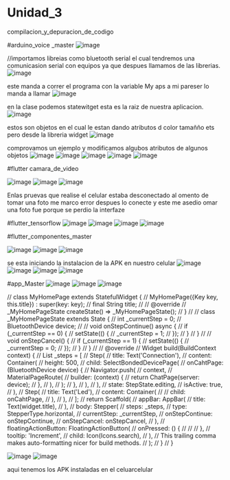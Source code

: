 # Unidad_3
compilacion_y_depuracion_de_codigo


#arduino_voice _master
![image](https://user-images.githubusercontent.com/79875834/115074877-e6059600-9ebf-11eb-913e-b4c346beb5d6.png)

//importamos libreias como bluetooth serial el cual tendremos una comunicasion serial con equipos ya que despues llamamos de las librerias.
![image](https://user-images.githubusercontent.com/79875834/115074903-f158c180-9ebf-11eb-9300-074587c7c8d9.png)

este manda a correr el programa con la variable My aps a mi pareser lo manda a llamar
![image](https://user-images.githubusercontent.com/79875834/115074940-fae22980-9ebf-11eb-8ea6-841d0f6758bb.png)

en la clase podemos statewitget esta es la raiz de nuestra aplicacion.
![image](https://user-images.githubusercontent.com/79875834/115074965-033a6480-9ec0-11eb-895c-dbfd2fb42d02.png)

estos son objetos en el cual le estan dando atributos d color tamañño ets pero desde la libreria widget
![image](https://user-images.githubusercontent.com/79875834/115075011-0fbebd00-9ec0-11eb-867b-25e5a18ddda2.png)

comprovamos un ejemplo y modificamos algubos atributos de algunos objetos
![image](https://user-images.githubusercontent.com/79875834/115075080-29f89b00-9ec0-11eb-9796-bef881bc5ae5.png)
![image](https://user-images.githubusercontent.com/79875834/115075086-2d8c2200-9ec0-11eb-88a8-969408faf5fe.png)
![image](https://user-images.githubusercontent.com/79875834/115075101-341a9980-9ec0-11eb-9b3b-9ca83f65f1eb.png)
![image](https://user-images.githubusercontent.com/79875834/115075114-3977e400-9ec0-11eb-9fc5-ce53666d7bed.png)
![image](https://user-images.githubusercontent.com/79875834/115075145-40065b80-9ec0-11eb-90ca-46a4eddb3ea7.png)

#flutter camara_de_video

![image](https://user-images.githubusercontent.com/79875834/115075174-4ac0f080-9ec0-11eb-9f49-5f1fe1e8e8b6.png)
![image](https://user-images.githubusercontent.com/79875834/115075188-514f6800-9ec0-11eb-95ad-37b4e9489a21.png)
![image](https://user-images.githubusercontent.com/79875834/115075204-56acb280-9ec0-11eb-849e-13871db2f1fd.png)

Enlas pruevas que realise el celular estaba desconectado al omento de tomar una foto me marco error despues lo conecte y este me asedio omar una foto fue porque se perdio la interfaze

#flutter_tensorflow
![image](https://user-images.githubusercontent.com/79875834/115075234-64623800-9ec0-11eb-95c5-467bae2c27ea.png)
![image](https://user-images.githubusercontent.com/79875834/115075245-6a581900-9ec0-11eb-9a91-67e2dc72dc67.png)
![image](https://user-images.githubusercontent.com/79875834/115075258-6e843680-9ec0-11eb-8d03-f3f8ea5614e6.png)
![image](https://user-images.githubusercontent.com/79875834/115075274-73e18100-9ec0-11eb-90d6-ccb8f0a42750.png)

#flutter_componentes_master

![image](https://user-images.githubusercontent.com/79875834/115075307-81970680-9ec0-11eb-9008-ce0fd9896c87.png)
![image](https://user-images.githubusercontent.com/79875834/115075320-86f45100-9ec0-11eb-9e2d-013eef1872b9.png)
![image](https://user-images.githubusercontent.com/79875834/115075338-8b206e80-9ec0-11eb-89ac-ffbc50627552.png)

se esta iniciando la instalacion de la APK en nuestro celular
![image](https://user-images.githubusercontent.com/79875834/115075374-9a072100-9ec0-11eb-9080-c604ae1d85ff.png)
![image](https://user-images.githubusercontent.com/79875834/115075400-9ecbd500-9ec0-11eb-8704-3386e82d9ff7.png)
![image](https://user-images.githubusercontent.com/79875834/115075407-a25f5c00-9ec0-11eb-9d97-ad5cdf7432ab.png)
![image](https://user-images.githubusercontent.com/79875834/115075412-a55a4c80-9ec0-11eb-81ab-bcc8829f5c4b.png)

#app_Master
![image](https://user-images.githubusercontent.com/79875834/115075433-b014e180-9ec0-11eb-921c-2d4350c34cba.png)
![image](https://user-images.githubusercontent.com/79875834/115075446-b440ff00-9ec0-11eb-9406-79b193b0e6f4.png)
![image](https://user-images.githubusercontent.com/79875834/115075468-ba36e000-9ec0-11eb-91af-da6a62c952fe.png)

// class MyHomePage extends StatefulWidget { // MyHomePage({Key key, this.title}) : super(key: key); // final String title; // // @override // _MyHomePageState createState() => _MyHomePageState(); // } // // class _MyHomePageState extends State { // int _currentStep = 0; // BluetoothDevice device; // // void onStepContinue() async { // if (_currentStep == 0) { // setState(() { // _currentStep = 1; // }); // } // } // // void onStepCancel() { // if (_currentStep == 1) { // setState(() { // _currentStep = 0; // }); // } // } // // @override // Widget build(BuildContext context) { // List _steps = [ // Step( // title: Text('Connection'), // content: Container( // height: 500, // child: SelectBondedDevicePage( // onCahtPage: (BluetoothDevice device) { // Navigator.push( // context, // MaterialPageRoute( // builder: (context) { // return ChatPage(server: device); // }, // ), // ); // }, // ), // ), // state: StepState.editing, // isActive: true, // ), // Step( // title: Text('Led'), // content: Container( // // child: onCahtPage, // ), // ), // ]; // return Scaffold( // appBar: AppBar( // title: Text(widget.title), // ), // body: Stepper( // steps: _steps, // type: StepperType.horizontal, // currentStep: _currentStep, // onStepContinue: onStepContinue, // onStepCancel: onStepCancel, // ), // floatingActionButton: FloatingActionButton( // onPressed: () { // // // }, // tooltip: 'Increment', // child: Icon(Icons.search), // ), // This trailing comma makes auto-formatting nicer for build methods. // ); // } // }

![image](https://user-images.githubusercontent.com/79875834/115075529-d33f9100-9ec0-11eb-88d9-40d8a69fd322.png)
![image](https://user-images.githubusercontent.com/79875834/115075555-dd618f80-9ec0-11eb-81f2-87fefd1e580f.png)

aqui tenemos los APK instaladas en el celuarcelular







